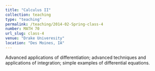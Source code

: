 ```yaml
---
title: "Calculus II"
collection: teaching
type: "teaching"
permalink: /teaching/2014-02-Spring-class-4
number: MATH 70
url_slug: class-4
venue: "Drake Univeresity"
location: "Des Moines, IA"
---
```


Advanced applications of differentiation; advanced techniques and applications of integration; simple examples of differential equations.
